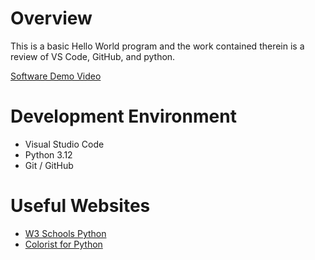 # Overview

This is a basic Hello World program and the work contained therein is a review of VS Code, GitHub, and python.

[Software Demo Video](https://youtu.be/qXjh0uf7Vqc)

# Development Environment

* Visual Studio Code
* Python 3.12
* Git / GitHub

# Useful Websites

* [W3 Schools Python](https://www.w3schools.com/python/default.asp)
* [Colorist for Python](https://jakob-bagterp.github.io/colorist-for-python/ansi-escape-codes/introduction/)